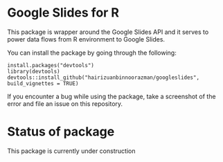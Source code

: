 # Google Slides for R

This package is wrapper around the Google Slides API and it serves to power data flows from R environment to Google Slides.

You can install the package by going through the following:

```
install.packages("devtools")
library(devtools)
devtools::install_github("hairizuanbinnoorazman/googleslides", build_vignettes = TRUE)
```

If you encounter a bug while using the package, take a screenshot of the error and file an issue on this repository.

# Status of package

This package is currently under construction
